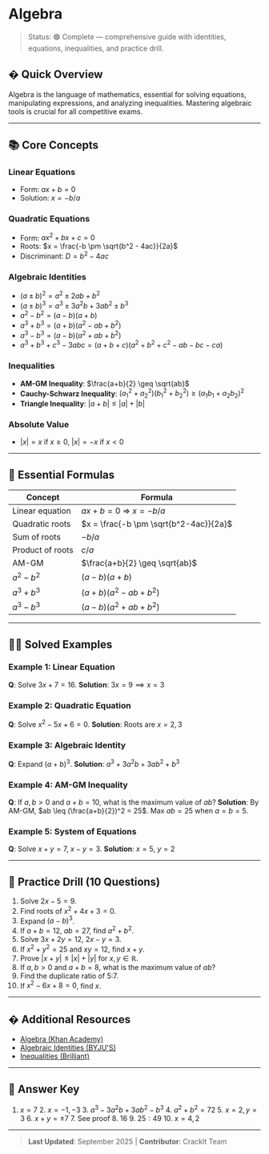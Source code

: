
# Algebra

>Status: 🟢 Complete — comprehensive guide with identities, equations, inequalities, and practice drill.

## � Quick Overview

Algebra is the language of mathematics, essential for solving equations, manipulating expressions, and analyzing inequalities. Mastering algebraic tools is crucial for all competitive exams.

---

## 📚 Core Concepts

### Linear Equations
- Form: $ax + b = 0$
- Solution: $x = -b/a$

### Quadratic Equations
- Form: $ax^2 + bx + c = 0$
- Roots: $x = \frac{-b \pm \sqrt{b^2 - 4ac}}{2a}$
- Discriminant: $D = b^2 - 4ac$

### Algebraic Identities
- $(a \pm b)^2 = a^2 \pm 2ab + b^2$
- $(a \pm b)^3 = a^3 \pm 3a^2b + 3ab^2 \pm b^3$
- $a^2 - b^2 = (a-b)(a+b)$
- $a^3 + b^3 = (a+b)(a^2 - ab + b^2)$
- $a^3 - b^3 = (a-b)(a^2 + ab + b^2)$
- $a^3 + b^3 + c^3 - 3abc = (a+b+c)(a^2 + b^2 + c^2 - ab - bc - ca)$

### Inequalities
- **AM-GM Inequality**: $\frac{a+b}{2} \geq \sqrt{ab}$
- **Cauchy-Schwarz Inequality**: $(a_1^2 + a_2^2)(b_1^2 + b_2^2) \geq (a_1b_1 + a_2b_2)^2$
- **Triangle Inequality**: $|a+b| \leq |a| + |b|$

### Absolute Value
- $|x| = x$ if $x \geq 0$, $|x| = -x$ if $x < 0$

---

## 🧮 Essential Formulas

| Concept | Formula |
|---------|---------|
| Linear equation | $ax + b = 0$ ⇒ $x = -b/a$ |
| Quadratic roots | $x = \frac{-b \pm \sqrt{b^2-4ac}}{2a}$ |
| Sum of roots | $-b/a$ |
| Product of roots | $c/a$ |
| AM-GM | $\frac{a+b}{2} \geq \sqrt{ab}$ |
| $a^2 - b^2$ | $(a-b)(a+b)$ |
| $a^3 + b^3$ | $(a+b)(a^2-ab+b^2)$ |
| $a^3 - b^3$ | $(a-b)(a^2+ab+b^2)$ |

---

## 🧑‍💻 Solved Examples

### Example 1: Linear Equation
**Q**: Solve $3x + 7 = 16$.
**Solution**: $3x = 9 \implies x = 3$

### Example 2: Quadratic Equation
**Q**: Solve $x^2 - 5x + 6 = 0$.
**Solution**: Roots are $x = 2, 3$

### Example 3: Algebraic Identity
**Q**: Expand $(a+b)^3$.
**Solution**: $a^3 + 3a^2b + 3ab^2 + b^3$

### Example 4: AM-GM Inequality
**Q**: If $a, b > 0$ and $a+b=10$, what is the maximum value of $ab$?
**Solution**: By AM-GM, $ab \leq (\frac{a+b}{2})^2 = 25$. Max $ab = 25$ when $a = b = 5$.

### Example 5: System of Equations
**Q**: Solve $x + y = 7$, $x - y = 3$.
**Solution**: $x = 5$, $y = 2$

---

## 📝 Practice Drill (10 Questions)

1. Solve $2x - 5 = 9$.
2. Find roots of $x^2 + 4x + 3 = 0$.
3. Expand $(a-b)^3$.
4. If $a+b=12$, $ab=27$, find $a^2 + b^2$.
5. Solve $3x + 2y = 12$, $2x - y = 3$.
6. If $x^2 + y^2 = 25$ and $xy = 12$, find $x+y$.
7. Prove $|x+y| \leq |x| + |y|$ for $x, y \in \mathbb{R}$.
8. If $a, b > 0$ and $a+b=8$, what is the maximum value of $ab$?
9. Find the duplicate ratio of 5:7.
10. If $x^2 - 6x + 8 = 0$, find $x$.

---

## � Additional Resources

- [Algebra (Khan Academy)](https://www.khanacademy.org/math/algebra)
- [Algebraic Identities (BYJU'S)](https://byjus.com/maths/algebraic-identities/)
- [Inequalities (Brilliant)](https://brilliant.org/wiki/inequalities/)

---

## 🎯 Answer Key

1. $x=7$  2. $x=-1,-3$  3. $a^3-3a^2b+3ab^2-b^3$  4. $a^2+b^2=72$  5. $x=2, y=3$  6. $x+y=\pm 7$  7. See proof  8. $16$  9. $25:49$  10. $x=4,2$

---

>**Last Updated**: September 2025 | **Contributor**: CrackIt Team
